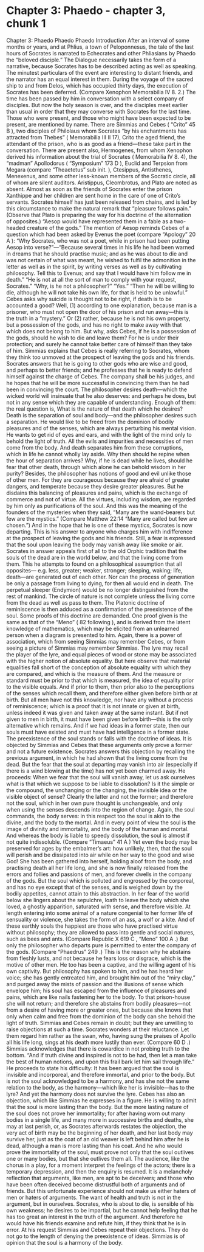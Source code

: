# Chapter 3: Phaedo - chapter 3, chunk 1

Chapter 3: Phaedo Phaedo Phaedo Introduction After an interval of some months or years, and at Phlius, a town of Peloponnesus, the tale of the last hours of Socrates is narrated to Echecrates and other Phliasians by Phaedo the “beloved disciple.” The Dialogue necessarily takes the form of a narrative, because Socrates has to be described acting as well as speaking. The minutest particulars of the event are interesting to distant friends, and the narrator has an equal interest in them. During the voyage of the sacred ship to and from Delos, which has occupied thirty days, the execution of Socrates has been deferred. (Compare Xenophon Memorabilia IV 8. 2.) The time has been passed by him in conversation with a select company of disciples. But now the holy season is over, and the disciples meet earlier than usual in order that they may converse with Socrates for the last time. Those who were present, and those who might have been expected to be present, are mentioned by name. There are Simmias and Cebes ( “Crito” 45 B ), two disciples of Philolaus whom Socrates “by his enchantments has attracted from Thebes” ( Memorabilia III II 17), Crito the aged friend, the attendant of the prison, who is as good as a friend⁠—these take part in the conversation. There are present also, Hermogenes, from whom Xenophon derived his information about the trial of Socrates ( Memorabilia IV 8. 4), the “madman” Apollodorus ( “Symposium” 173 D ), Euclid and Terpsion from Megara (compare “Theaetetus” sub init. ), Ctesippus, Antisthenes, Menexenus, and some other less-known members of the Socratic circle, all of whom are silent auditors. Aristippus, Cleombrotus, and Plato are noted as absent. Almost as soon as the friends of Socrates enter the prison Xanthippe and her children are sent home in the care of one of Crito’s servants. Socrates himself has just been released from chains, and is led by this circumstance to make the natural remark that “pleasure follows pain.” (Observe that Plato is preparing the way for his doctrine of the alternation of opposites.) “Aesop would have represented them in a fable as a two-headed creature of the gods.” The mention of Aesop reminds Cebes of a question which had been asked by Evenus the poet (compare “Apology” 20 A ): “Why Socrates, who was not a poet, while in prison had been putting Aesop into verse?”⁠—“Because several times in his life he had been warned in dreams that he should practise music; and as he was about to die and was not certain of what was meant, he wished to fulfil the admonition in the letter as well as in the spirit, by writing verses as well as by cultivating philosophy. Tell this to Evenus; and say that I would have him follow me in death.” “He is not at all the sort of man to comply with your request, Socrates.” “Why, is he not a philosopher?” “Yes.” “Then he will be willing to die, although he will not take his own life, for that is held to be unlawful.” Cebes asks why suicide is thought not to be right, if death is to be accounted a good? Well, (1) according to one explanation, because man is a prisoner, who must not open the door of his prison and run away⁠—this is the truth in a “mystery.” Or (2) rather, because he is not his own property, but a possession of the gods, and has no right to make away with that which does not belong to him. But why, asks Cebes, if he is a possession of the gods, should he wish to die and leave them? For he is under their protection; and surely he cannot take better care of himself than they take of him. Simmias explains that Cebes is really referring to Socrates, whom they think too unmoved at the prospect of leaving the gods and his friends. Socrates answers that he is going to other gods who are wise and good, and perhaps to better friends; and he professes that he is ready to defend himself against the charge of Cebes. The company shall be his judges, and he hopes that he will be more successful in convincing them than he had been in convincing the court. The philosopher desires death⁠—which the wicked world will insinuate that he also deserves: and perhaps he does, but not in any sense which they are capable of understanding. Enough of them: the real question is, What is the nature of that death which he desires? Death is the separation of soul and body⁠—and the philosopher desires such a separation. He would like to be freed from the dominion of bodily pleasures and of the senses, which are always perturbing his mental vision. He wants to get rid of eyes and ears, and with the light of the mind only to behold the light of truth. All the evils and impurities and necessities of men come from the body. And death separates him from these corruptions, which in life he cannot wholly lay aside. Why then should he repine when the hour of separation arrives? Why, if he is dead while he lives, should he fear that other death, through which alone he can behold wisdom in her purity? Besides, the philosopher has notions of good and evil unlike those of other men. For they are courageous because they are afraid of greater dangers, and temperate because they desire greater pleasures. But he disdains this balancing of pleasures and pains, which is the exchange of commerce and not of virtue. All the virtues, including wisdom, are regarded by him only as purifications of the soul. And this was the meaning of the founders of the mysteries when they said, “Many are the wand-bearers but few are the mystics.” (Compare Matthew 22:14 “Many are called but few are chosen.”) And in the hope that he is one of these mystics, Socrates is now departing. This is his answer to anyone who charges him with indifference at the prospect of leaving the gods and his friends. Still, a fear is expressed that the soul upon leaving the body may vanish away like smoke or air. Socrates in answer appeals first of all to the old Orphic tradition that the souls of the dead are in the world below, and that the living come from them. This he attempts to found on a philosophical assumption that all opposites⁠— e.g. less, greater; weaker, stronger; sleeping, waking; life, death⁠—are generated out of each other. Nor can the process of generation be only a passage from living to dying, for then all would end in death. The perpetual sleeper (Endymion) would be no longer distinguished from the rest of mankind. The circle of nature is not complete unless the living come from the dead as well as pass to them. The Platonic doctrine of reminiscence is then adduced as a confirmation of the preexistence of the soul. Some proofs of this doctrine are demanded. One proof given is the same as that of the “Meno” ( 82 following ), and is derived from the latent knowledge of mathematics, which may be elicited from an unlearned person when a diagram is presented to him. Again, there is a power of association, which from seeing Simmias may remember Cebes, or from seeing a picture of Simmias may remember Simmias. The lyre may recall the player of the lyre, and equal pieces of wood or stone may be associated with the higher notion of absolute equality. But here observe that material equalities fall short of the conception of absolute equality with which they are compared, and which is the measure of them. And the measure or standard must be prior to that which is measured, the idea of equality prior to the visible equals. And if prior to them, then prior also to the perceptions of the senses which recall them, and therefore either given before birth or at birth. But all men have not this knowledge, nor have any without a process of reminiscence; which is a proof that it is not innate or given at birth, unless indeed it was given and taken away at the same instant. But if not given to men in birth, it must have been given before birth⁠—this is the only alternative which remains. And if we had ideas in a former state, then our souls must have existed and must have had intelligence in a former state. The preexistence of the soul stands or falls with the doctrine of ideas. It is objected by Simmias and Cebes that these arguments only prove a former and not a future existence. Socrates answers this objection by recalling the previous argument, in which he had shown that the living come from the dead. But the fear that the soul at departing may vanish into air (especially if there is a wind blowing at the time) has not yet been charmed away. He proceeds: When we fear that the soul will vanish away, let us ask ourselves what is that which we suppose to be liable to dissolution? Is it the simple or the compound, the unchanging or the changing, the invisible idea or the visible object of sense? Clearly the latter and not the former; and therefore not the soul, which in her own pure thought is unchangeable, and only when using the senses descends into the region of change. Again, the soul commands, the body serves: in this respect too the soul is akin to the divine, and the body to the mortal. And in every point of view the soul is the image of divinity and immortality, and the body of the human and mortal. And whereas the body is liable to speedy dissolution, the soul is almost if not quite indissoluble. (Compare “Timaeus” 41 A ) Yet even the body may be preserved for ages by the embalmer’s art: how unlikely, then, that the soul will perish and be dissipated into air while on her way to the good and wise God! She has been gathered into herself, holding aloof from the body, and practising death all her life long, and she is now finally released from the errors and follies and passions of men, and forever dwells in the company of the gods. But the soul which is polluted and engrossed by the corporeal, and has no eye except that of the senses, and is weighed down by the bodily appetites, cannot attain to this abstraction. In her fear of the world below she lingers about the sepulchre, loath to leave the body which she loved, a ghostly apparition, saturated with sense, and therefore visible. At length entering into some animal of a nature congenial to her former life of sensuality or violence, she takes the form of an ass, a wolf or a kite. And of these earthly souls the happiest are those who have practised virtue without philosophy; they are allowed to pass into gentle and social natures, such as bees and ants. (Compare Republic X 619 C , “Meno” 100 A .) But only the philosopher who departs pure is permitted to enter the company of the gods. (Compare “Phaedrus” 249 .) This is the reason why he abstains from fleshly lusts, and not because he fears loss or disgrace, which is the motive of other men. He too has been a captive, and the willing agent of his own captivity. But philosophy has spoken to him, and he has heard her voice; she has gently entreated him, and brought him out of the “miry clay,” and purged away the mists of passion and the illusions of sense which envelope him; his soul has escaped from the influence of pleasures and pains, which are like nails fastening her to the body. To that prison-house she will not return; and therefore she abstains from bodily pleasures⁠—not from a desire of having more or greater ones, but because she knows that only when calm and free from the dominion of the body can she behold the light of truth. Simmias and Cebes remain in doubt; but they are unwilling to raise objections at such a time. Socrates wonders at their reluctance. Let them regard him rather as the swan, who, having sung the praises of Apollo all his life long, sings at his death more lustily than ever. (Compare 60 D .) Simmias acknowledges that there is cowardice in not probing truth to the bottom. “And if truth divine and inspired is not to be had, then let a man take the best of human notions, and upon this frail bark let him sail through life.” He proceeds to state his difficulty: It has been argued that the soul is invisible and incorporeal, and therefore immortal, and prior to the body. But is not the soul acknowledged to be a harmony, and has she not the same relation to the body, as the harmony⁠—which like her is invisible⁠—has to the lyre? And yet the harmony does not survive the lyre. Cebes has also an objection, which like Simmias he expresses in a figure. He is willing to admit that the soul is more lasting than the body. But the more lasting nature of the soul does not prove her immortality; for after having worn out many bodies in a single life, and many more in successive births and deaths, she may at last perish, or, as Socrates afterwards restates the objection, the very act of birth may be the beginning of her death, and her last body may survive her, just as the coat of an old weaver is left behind him after he is dead, although a man is more lasting than his coat. And he who would prove the immortality of the soul, must prove not only that the soul outlives one or many bodies, but that she outlives them all. The audience, like the chorus in a play, for a moment interpret the feelings of the actors; there is a temporary depression, and then the enquiry is resumed. It is a melancholy reflection that arguments, like men, are apt to be deceivers; and those who have been often deceived become distrustful both of arguments and of friends. But this unfortunate experience should not make us either haters of men or haters of arguments. The want of health and truth is not in the argument, but in ourselves. Socrates, who is about to die, is sensible of his own weakness; he desires to be impartial, but he cannot help feeling that he has too great an interest in the truth of the argument. And therefore he would have his friends examine and refute him, if they think that he is in error. At his request Simmias and Cebes repeat their objections. They do not go to the length of denying the preexistence of ideas. Simmias is of opinion that the soul is a harmony of the body.